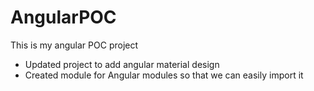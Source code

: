 # AngularPOC

This is my angular POC project

- Updated project to add angular material design 
- Created module for Angular modules so that we can easily import it